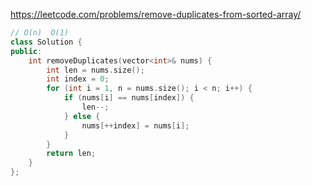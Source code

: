 https://leetcode.com/problems/remove-duplicates-from-sorted-array/

```c++
// O(n)  O(1)
class Solution {
public:
    int removeDuplicates(vector<int>& nums) {
        int len = nums.size(); 
        int index = 0;
        for (int i = 1, n = nums.size(); i < n; i++) {
            if (nums[i] == nums[index]) {
                len--;
            } else {
                nums[++index] = nums[i];
            }
        }
        return len;
    }
};
```

